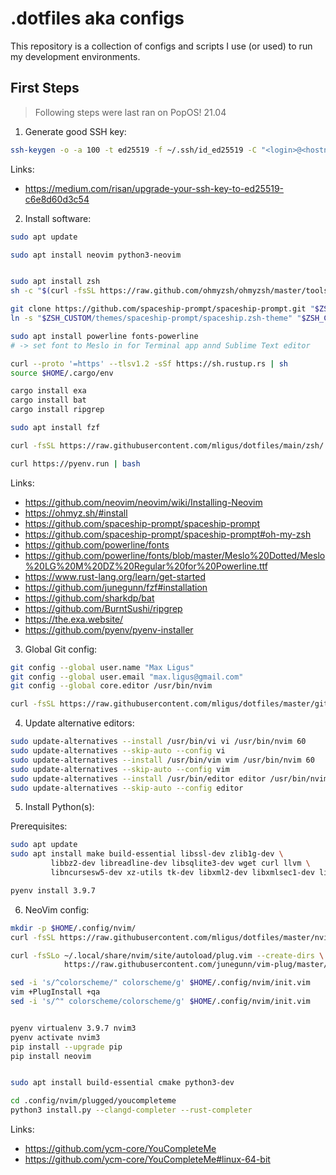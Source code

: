 # .dotfiles aka configs

This repository is a collection of configs and scripts I use (or used) to run my development environments.


## First Steps

> Following steps were last ran on PopOS! 21.04


1. Generate good SSH key:

```bash
ssh-keygen -o -a 100 -t ed25519 -f ~/.ssh/id_ed25519 -C "<login>@<hostname>"
```

Links:
  * https://medium.com/risan/upgrade-your-ssh-key-to-ed25519-c6e8d60d3c54


2. Install software:

```bash
sudo apt update

sudo apt install neovim python3-neovim


sudo apt install zsh
sh -c "$(curl -fsSL https://raw.github.com/ohmyzsh/ohmyzsh/master/tools/install.sh)"

git clone https://github.com/spaceship-prompt/spaceship-prompt.git "$ZSH_CUSTOM/themes/spaceship-prompt" --depth=1
ln -s "$ZSH_CUSTOM/themes/spaceship-prompt/spaceship.zsh-theme" "$ZSH_CUSTOM/themes/spaceship.zsh-theme"

sudo apt install powerline fonts-powerline
# -> set font to Meslo in for Terminal app annd Sublime Text editor

curl --proto '=https' --tlsv1.2 -sSf https://sh.rustup.rs | sh
source $HOME/.cargo/env

cargo install exa
cargo install bat
cargo install ripgrep

sudo apt install fzf

curl -fsSL https://raw.githubusercontent.com/mligus/dotfiles/main/zsh/.zshrc -o $HOME/.zshrc

curl https://pyenv.run | bash
```

Links:
  * https://github.com/neovim/neovim/wiki/Installing-Neovim
  * https://ohmyz.sh/#install
  * https://github.com/spaceship-prompt/spaceship-prompt
  * https://github.com/spaceship-prompt/spaceship-prompt#oh-my-zsh
  * https://github.com/powerline/fonts
  * https://github.com/powerline/fonts/blob/master/Meslo%20Dotted/Meslo%20LG%20M%20DZ%20Regular%20for%20Powerline.ttf
  * https://www.rust-lang.org/learn/get-started
  * https://github.com/junegunn/fzf#installation
  * https://github.com/sharkdp/bat
  * https://github.com/BurntSushi/ripgrep
  * https://the.exa.website/
  * https://github.com/pyenv/pyenv-installer


3. Global Git config:

```bash
git config --global user.name "Max Ligus"
git config --global user.email "max.ligus@gmail.com"
git config --global core.editor /usr/bin/nvim

curl -fsSL https://raw.githubusercontent.com/mligus/dotfiles/master/git/.gitignore_global -o $HOME/.gitignore_global
```

4. Update alternative editors:

```bash
sudo update-alternatives --install /usr/bin/vi vi /usr/bin/nvim 60
sudo update-alternatives --skip-auto --config vi
sudo update-alternatives --install /usr/bin/vim vim /usr/bin/nvim 60
sudo update-alternatives --skip-auto --config vim
sudo update-alternatives --install /usr/bin/editor editor /usr/bin/nvim 60
sudo update-alternatives --skip-auto --config editor
```

5. Install Python(s):

Prerequisites:

```bash
sudo apt update
sudo apt install make build-essential libssl-dev zlib1g-dev \
         libbz2-dev libreadline-dev libsqlite3-dev wget curl llvm \
         libncursesw5-dev xz-utils tk-dev libxml2-dev libxmlsec1-dev libffi-dev liblzma-dev
```

```bash
pyenv install 3.9.7
```

6. NeoVim config:


```bash
mkdir -p $HOME/.config/nvim/
curl -fsSL https://raw.githubusercontent.com/mligus/dotfiles/master/nvim/init.vim -o $HOME/.config/nvim/init.vim

curl -fsSLo ~/.local/share/nvim/site/autoload/plug.vim --create-dirs \
            https://raw.githubusercontent.com/junegunn/vim-plug/master/plug.vim

sed -i 's/^colorscheme/" colorscheme/g' $HOME/.config/nvim/init.vim
vim +PlugInstall +qa
sed -i 's/^" colorscheme/colorscheme/g' $HOME/.config/nvim/init.vim


pyenv virtualenv 3.9.7 nvim3
pyenv activate nvim3
pip install --upgrade pip
pip install neovim


sudo apt install build-essential cmake python3-dev

cd .config/nvim/plugged/youcompleteme
python3 install.py --clangd-completer --rust-completer
```

Links:
  * https://github.com/ycm-core/YouCompleteMe
  * https://github.com/ycm-core/YouCompleteMe#linux-64-bit
